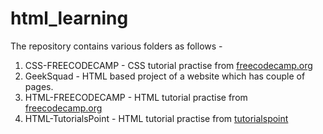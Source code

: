 # html_learning
The repository contains various folders as follows -
1. CSS-FREECODECAMP - CSS tutorial practise from [freecodecamp.org](https://youtu.be/mU6anWqZJcc)
2. GeekSquad - HTML based project of a website which has couple of pages.
3. HTML-FREECODECAMP - HTML tutorial practise from [freecodecamp.org](https://youtu.be/mU6anWqZJcc)
4. HTML-TutorialsPoint - HTML tutorial practise from [tutorialspoint](https://www.tutorialspoint.com/)
